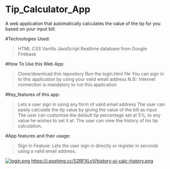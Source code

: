 # Tip_Calculator_App
A web application that automatically calculates the value of the tip for you based on your input bill.

#Technologies Used:
> HTML
> CSS
> Vanilla JavaScript
> Realtime database from Google Firebase

#How To Use this Web App:
> Clone/download this repository
> Run the login.html file
> You can sign in to this application by using your valid email address
N.B:: Internet connection is mandatory to run this application

#Key_features of this app:
> Lets a user sign in using any form of valid email address
> The user can easily calculate the tip value by giving the value of the bill as input
> The user can customise the default tip percentage set at 5%, to any value he wishes to set it at.
> The user can view the history of his tip calculation.

#App features and their usage:

> Sign In Feature: Lets the user sign in directly or register in seconds using a valid email address.

[![login.png](https://i.postimg.cc/dkNQdGV1/login.png)](https://postimg.cc/dkNQdGV1)
https://i.postimg.cc/52RFXLvV/history-ui-calc-history.png

> 



